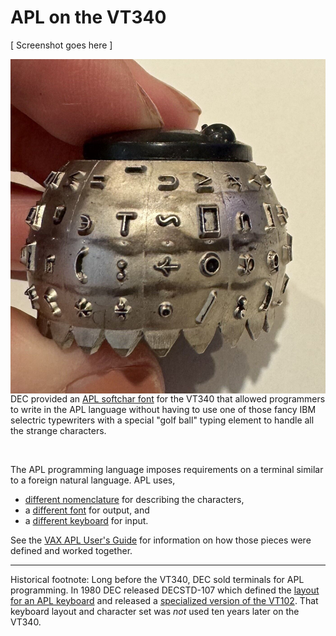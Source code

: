 # APL on the VT340

[ Screenshot goes here ]

<img src="img/apltypeball.jpg" style="float: right;" alt="This IBM 987 Selectric APL Element 'Typeball' was sold on eBay by Maven Lane for $77.00 on Feb 10, 2024.">

DEC provided an [APL softchar font](aplfontb9/README.md) for the VT340
that allowed programmers to write in the APL language without having
to use one of those fancy IBM selectric typewriters with a special
"golf ball" typing element to handle all the strange characters.

<br/>

The APL programming language imposes requirements on a terminal
similar to a foreign natural language. APL uses,

* [different nomenclature](nomenclature.md) for describing the characters,
* a [different font](aplfontb9/README.md) for output, and
* a [different keyboard](img/LK201-APL-kbd.png) for input.

See the
[VAX APL User's Guide](../docs/kindred/AA-P142E-TE_VAX_APL_Users_Guide_Jun91_text.pdf) 
for information on how those pieces were defined and worked together. 


_____

Historical footnote: Long before the VT340, DEC sold terminals for APL
programming. In 1980 DEC released DECSTD-107 which defined the [layout
for an APL keyboard](1980/apl1980kbd.png) and released a [specialized
version of the VT102](1980/vt102apl.png). That keyboard layout and
character set was _not_ used ten years later on the VT340.

